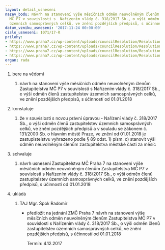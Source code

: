 ```yaml
---
layout: detail_usneseni
nazev_bodu: Návrh na stanovení výše měsíčních odměn neuvolněným členům Zastupitelstva
  MČ P7 v souvislosti s  Nařízením vlády č. 318/2017 Sb., o výši odměn členů zastupitelstev
  územních samosprávných celků, ve znění pozdějších předpisů, s účinností od 01.01.2018
datum_vzniku_usneseni: '2017-11-24 00:00:00'
cislo_usneseni: 1071/17-R
prilohy:
- https://www.praha7.cz/wp-content/uploads/councilResolution/Resolutions/28573/export/duvodova_zprava_v~272888.docx
- https://www.praha7.cz/wp-content/uploads/councilResolution/Resolutions/28573/export/priloha_c_2_41~272887.pdf
- https://www.praha7.cz/wp-content/uploads/councilResolution/Resolutions/28573/export/prilohac2_tabulkaodmeny~272886.xlsx
- https://www.praha7.cz/wp-content/uploads/councilResolution/Resolutions/28573/export/export~294787.pdf
organ: rada
---
```

<ol class="urzList_view" id="urzList">
<li id="" class="urzClass1"><span name="1">bere na vědomí</span> 
<ol class="urzOlClass decimal ">
<li id="" class="urzClass2" style="TEXT-ALIGN: left"><span><p>návrh na stanovení výše měsíčních odměn neuvolněným členům Zastupitelstva MČ P7 v souvislosti s Nařízením vlády č. 318/2017 Sb., o výši odměn členů zastupitelstev územních samosprávných celků, ve znění pozdějších předpisů, s účinností od 01.01.2018</p></span></li></ol></li>
<li id="" class="urzClass1"><span name="6">konstatuje</span> 
<ol class="urzOlClass decimal ">
<li id="" class="urzClass2" style="TEXT-ALIGN: left"><span><p>že v souvislosti s novou právní úpravou - Nařízení vlády č. 318/2017 Sb., o výši odměn členů zastupitelstev územních samosprávných celků, ve znění pozdějších předpisů a v souladu se zákonem č. 131/2000 Sb. o hlavním městě Praze, ve znění od 01.01.2018 je zastupistelstvu vyhrazeno podle § 89 odst. 1) písm. c) stanovit výši odměn neuvolněným členům zastupitelstva městské části za měsíc</p></span></li></ol></li>
<li id="" class="urzClass1"><span name="24">schvaluje</span> 
<ol class="urzOlClass decimal ">
<li id="" class="urzClass2" style="TEXT-ALIGN: left"><span><p>návrh usnesení Zastupitelstva MČ Praha 7 na stanovení výše měsíčních odměn neuvolněným členům Zastupitelstva MČ P7 v souvislosti s Nařízením vlády č. 318/2017 Sb., o výši odměn členů zastupitelstev územních samosprávných celků, ve znění pozdějších předpisů, s účinností od 01.01.2018</p></span></li></ol></li><li class="urzClass1" id="urzUkoly"><span name="1">ukládá</span><ol class="urzOlClass"><li class="urzClass2"><span><p>TAJ Mgr. Špok Radomír</p></span><ul class="urzUlClass"><li class="urzClass3"><span><p>předložit na jednání ZMČ Praha 7 návrh na stanovení výše měsíčních odměn neuvolněným členům Zastupitelstva MČ P7 v souvislosti s Nařízením vlády č. 318/2017 Sb., o výši odměn členů zastupitelstev územních samosprávných celků, ve znění pozdějších předpisů, s účinností od 01.01.2018</p></span><span class="urzUkolTermin">  Termín:&nbsp;4.12.2017</span></li></ul></li></ol></li>
</ol>